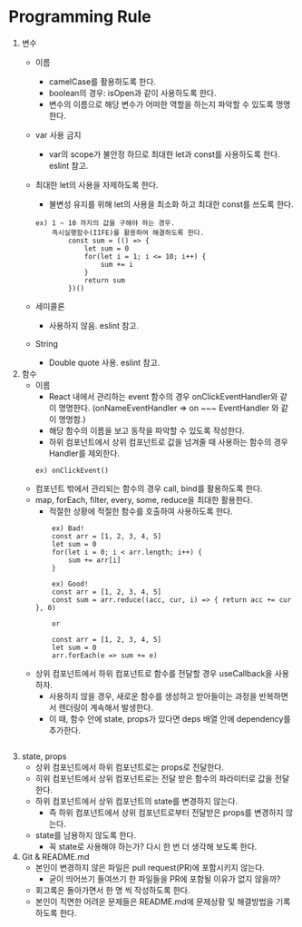 # Programming Rule

1. 변수
    - 이름
        * camelCase를 활용하도록 한다.
        * boolean의 경우: isOpen과 같이 사용하도록 한다.
        * 변수의 이름으로 해당 변수가 어떠한 역할을 하는지 파악할 수 있도록 명명한다.

    - var 사용 금지
        * var의 scope가 불안정 하므로 최대한 let과 const를 사용하도록 한다.
            eslint 참고.

    - 최대한 let의 사용을 자제하도록 한다.
        * 불변성 유지를 위해 let의 사용을 최소화 하고 최대한 const를 쓰도록 한다.
        ```
        ex) 1 ~ 10 까지의 값을 구해야 하는 경우.
            즉시실행함수(IIFE)를 활용하여 해결하도록 한다.
                const sum = (() => {
                    let sum = 0
                    for(let i = 1; i <= 10; i++) {
                        sum += i
                    }
                    return sum
                })()
        ```
    - 세미콜론
        * 사용하지 않음.
            eslint 참고.
    - String
        * Double quote 사용.
            eslint 참고.
2. 함수
    - 이름
        * React 내에서 관리하는 event 함수의 경우 onClickEventHandler와 같이 명명한다. (onNameEventHandler => on ~~~ EventHandler 와 같이 명명함.)
        * 해당 함수의 이름을 보고 동작을 파악할 수 있도록 작성한다.
        * 하위 컴포넌트에서 상위 컴포넌트로 값을 넘겨줄 때 사용하는 함수의 경우 Handler를 제외한다.
        ```
        ex) onClickEvent()
        ```
    - 컴포넌트 밖에서 관리되는 함수의 경우 call, bind를 활용하도록 한다.
    - map, forEach, filter, every, some, reduce을 최대한 활용한다.
        * 적절한 상황에 적절한 함수를 호출하여 사용하도록 한다.
        ```
            ex) Bad!
            const arr = [1, 2, 3, 4, 5]
            let sum = 0
            for(let i = 0; i < arr.length; i++) {
                sum += arr[i]
            }

            ex) Good!
            const arr = [1, 2, 3, 4, 5]
            const sum = arr.reduce((acc, cur, i) => { return acc += cur }, 0)

            or

            const arr = [1, 2, 3, 4, 5]
            let sum = 0
            arr.forEach(e => sum += e)
    - 상위 컴포넌트에서 하위 컴포넌트로 함수를 전달할 경우 useCallback을 사용하자.
        * 사용하지 않을 경우, 새로운 함수를 생성하고 받아들이는 과정을 반복하면서 렌더링이 계속해서 발생한다.
        * 이 때, 함수 안에 state, props가 있다면 deps 배열 안에 dependency를 추가한다.
        ```
3. state, props
    - 상위 컴포넌트에서 하위 컴포넌트로는 props로 전달한다.
    - 히위 컴포넌트에서 상위 컴포넌트로는 전달 받은 함수의 파라미터로 값을 전달한다.
    - 하위 컴포넌트에서 상위 컴포넌트의 state를 변경하지 않는다.
        * 즉 하위 컴포넌트에서 상위 컴포넌트로부터 전달받은 props를 변경하지 않는다.
    - state를 남용하지 않도록 한다.
        * 꼭 state로 사용해야 하는가? 다시 한 번 더 생각해 보도록 한다.
4. Git & README.md
    - 본인이 변경하지 않은 파일은 pull request(PR)에 포함시키지 않는다.
        * 굳이 띄어쓰기 들여쓰기 한 파일들을 PR에 포함될 이유가 없지 않을까?
    - 회고록은 돌아가면서 한 명 씩 작성하도록 한다.
    - 본인이 직면한 어려운 문제들은 README.md에 문제상황 및 해결방법을 기록하도록 한다.